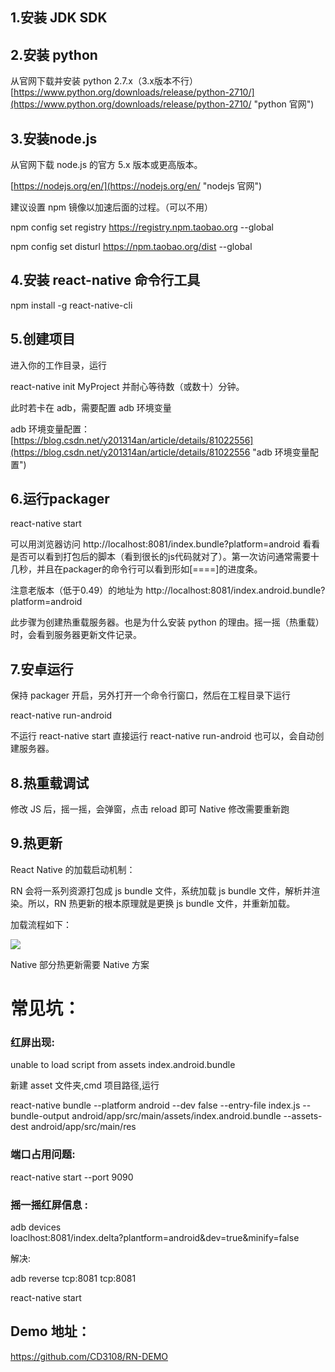 ## 1.安装  JDK SDK  ##
## 2.安装 python ##
从官网下载并安装 python 2.7.x（3.x版本不行）
[https://www.python.org/downloads/release/python-2710/](https://www.python.org/downloads/release/python-2710/ "python 官网")

## 3.安装node.js ##
从官网下载 node.js 的官方 5.x 版本或更高版本。

[https://nodejs.org/en/](https://nodejs.org/en/ "nodejs 官网")

建议设置 npm 镜像以加速后面的过程。（可以不用）

npm config set registry https://registry.npm.taobao.org --global

npm config set disturl https://npm.taobao.org/dist --global

## 4.安装 react-native 命令行工具 ##
npm install -g react-native-cli

## 5.创建项目 ##
进入你的工作目录，运行

react-native init MyProject
并耐心等待数（或数十）分钟。

此时若卡在 adb，需要配置 adb 环境变量

adb 环境变量配置：
[https://blog.csdn.net/y201314an/article/details/81022556](https://blog.csdn.net/y201314an/article/details/81022556 "adb 环境变量配置")

## 6.运行packager ##
react-native start

可以用浏览器访问 http://localhost:8081/index.bundle?platform=android 看看是否可以看到打包后的脚本（看到很长的js代码就对了）。第一次访问通常需要十几秒，并且在packager的命令行可以看到形如[====]的进度条。

注意老版本（低于0.49）的地址为 http://localhost:8081/index.android.bundle?platform=android

此步骤为创建热重载服务器。也是为什么安装 python 的理由。摇一摇（热重载）时，会看到服务器更新文件记录。

## 7.安卓运行 ##
保持 packager 开启，另外打开一个命令行窗口，然后在工程目录下运行

react-native run-android

不运行 react-native start 直接运行 react-native run-android 也可以，会自动创建服务器。

## 8.热重载调试  ##

修改 JS 后，摇一摇，会弹窗，点击 reload 即可
Native 修改需要重新跑

## 9.热更新
React Native 的加载启动机制：

RN 会将一系列资源打包成 js bundle 文件，系统加载 js bundle 文件，解析并渲染。所以，RN 热更新的根本原理就是更换 js bundle 文件，并重新加载。

加载流程如下：

![](https://i.imgur.com/VRL3p6T.png)

Native 部分热更新需要 Native 方案

# 常见坑： #


### 红屏出现:
unable to load script from assets index.android.bundle

新建 asset 文件夹,cmd 项目路径,运行

react-native bundle --platform android --dev false --entry-file index.js --bundle-output android/app/src/main/assets/index.android.bundle --assets-dest android/app/src/main/res


### 端口占用问题: ###

react-native start --port 9090  

### 摇一摇红屏信息 : 

adb devices  
loaclhost:8081/index.delta?plantform=android&dev=true&minify=false

解决:


adb reverse tcp:8081 tcp:8081 

react-native start



## Demo 地址：
https://github.com/CD3108/RN-DEMO